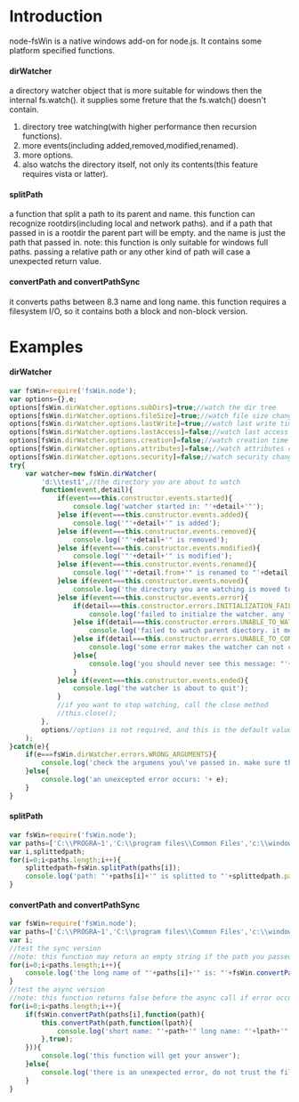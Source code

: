 # Introduction


node-fsWin is a native windows add-on for node.js. It contains some platform specified functions.


#### dirWatcher
a directory watcher object that is more suitable for windows then the internal fs.watch().
it supplies some freture that the fs.watch() doesn't contain.

1. directory tree watching(with higher performance then recursion functions).
2. more events(including added,removed,modified,renamed).
3. more options.
4. also watchs the directory itself, not only its contents(this feature requires vista or latter).


#### splitPath
a function that split a path to its parent and name.
this function can recognize rootdirs(including local and network paths).
and if a path that passed in is a rootdir the parent part will be empty.
and the name is just the path that passed in.
note: this function is only suitable for windows full paths.
passing a relative path or any other kind of path will case a unexpected return value.


#### convertPath and convertPathSync
it converts paths between 8.3 name and long name.
this function requires a filesystem I/O, so it contains both a block and non-block version.


# Examples

#### dirWatcher
```javascript
var fsWin=require('fsWin.node');
var options={},e;
options[fsWin.dirWatcher.options.subDirs]=true;//watch the dir tree
options[fsWin.dirWatcher.options.fileSize]=true;//watch file size changes, will fire in 'modified' event
options[fsWin.dirWatcher.options.lastWrite]=true;//watch last write time changes, will fire in 'modified' event
options[fsWin.dirWatcher.options.lastAccess]=false;//watch last access time changes, will fire in 'modified' event
options[fsWin.dirWatcher.options.creation]=false;//watch creation time changes, will fire in 'modified' event
options[fsWin.dirWatcher.options.attributes]=false;//watch attributes changes, will fire in 'modified' event
options[fsWin.dirWatcher.options.security]=false;//watch security changes, will fire in 'modified' event;
try{
	var watcher=new fsWin.dirWatcher(
		'd:\\test1',//the directory you are about to watch
		function(event,detail){
			if(event===this.constructor.events.started){
				console.log('watcher started in: "'+detail+'"');
			}else if(event===this.constructor.events.added){
				console.log('"'+detail+'" is added');
			}else if(event===this.constructor.events.removed){
				console.log('"'+detail+'" is removed');
			}else if(event===this.constructor.events.modified){
				console.log('"'+detail+'" is modified');
			}else if(event===this.constructor.events.renamed){
				console.log('"'+detail.from+'" is renamed to "'+detail.to+'"');
			}else if(event===this.constructor.events.moved){
				console.log('the directory you are watching is moved to "'+detail+'"');
			}else if(event===this.constructor.events.error){
				if(detail===this.constructor.errors.INITIALIZATION_FAILED){
					console.log('failed to initialze the watcher. any failure during the initialization may case this error. such as you are watching an unaccessable or unexist directory.');
				}else if(detail===this.constructor.errors.UNABLE_TO_WATCH_PARENT){
					console.log('failed to watch parent diectory. it means the "moved" event will nolonger fire. this error always occurs at the start up under winxp. since the GetFinalPathNameByHandleW API is not available.');
				}else if(detail===this.constructor.errors.UNABLE_TO_CONTINUE_WATCHING){
					console.log('some error makes the watcher can not continue work. it means the watcher will exit soon.');
				}else{
					console.log('you should never see this message: "'+detail+'"');
				}
			}else if(event===this.constructor.events.ended){
				console.log('the watcher is about to quit');
			}
			//if you want to stop watching, call the close method
			//this.close();
		},
		options//options is not required, and this is the default value
	);
}catch(e){
	if(e===fsWin.dirWatcher.errors.WRONG_ARGUMENTS){
		console.log('check the argumens you\'ve passed in. make sure there are at least two arguments. the first is a string, and the second is a function.');
	}else{
		console.log('an unexcepted error occurs: '+ e);
	}
}
```

#### splitPath
```javascript
var fsWin=require('fsWin.node');
var paths=['C:\\PROGRA~1','C:\\program files\\Common Files','c:\\windows\\system32','c:\\','\\\\mycomputer\\sharefolder\\somedir','\\\\mycomputer\\sharedfolder'];
var i,splittedpath;
for(i=0;i<paths.length;i++){
	splittedpath=fsWin.splitPath(paths[i]);
	console.log('path: "'+paths[i]+'" is splitted to "'+splittedpath.parent+'" and "'+splittedpath.name+'"');
}
```

#### convertPath and convertPathSync
```javascript
var fsWin=require('fsWin.node');
var paths=['C:\\PROGRA~1','C:\\program files\\Common Files','c:\\windows\\system32','c:\\','\\\\mycomputer\\sharefolder\\somedir','\\\\mycomputer\\sharedfolder'];
var i;
//test the sync version
//note: this function may return an empty string if the path you passed in is not found.
for(i=0;i<paths.length;i++){
	console.log('the long name of "'+paths[i]+'" is: "'+fsWin.convertPathSync(paths[i],true)+'" and its short name is "'+fsWin.convertPathSync(paths[i])+'"');
}
//test the async version
//note: this function returns false before the async call if error occurs
for(i=0;i<paths.length;i++){
	if(fsWin.convertPath(paths[i],function(path){
		this.convertPath(path,function(lpath){
			console.log('short name: "'+path+'" long name: "'+lpath+'"');
		},true);
	})){
		console.log('this function will get your answer');
	}else{
		console.log('there is an unexpected error, do not trust the filename it returns');
	}
}
```